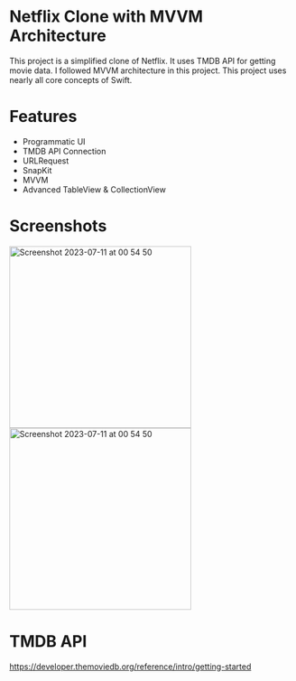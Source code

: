 # Netflix Clone with MVVM Architecture

This project is a simplified clone of Netflix. It uses TMDB API for getting movie data. I followed MVVM architecture in this project.
This project uses nearly all core concepts of Swift.

# Features

- Programmatic UI
- TMDB API Connection
- URLRequest
- SnapKit
- MVVM
- Advanced TableView & CollectionView

# Screenshots
<img width="322" alt="Screenshot 2023-07-11 at 00 54 50" src="https://github.com/fazlialtunn/NetflixCloneMVVM/assets/32793348/3ffa1cf7-2521-41f5-a652-b021f58c3453">
<img width="322" alt="Screenshot 2023-07-11 at 00 54 50" src="https://github.com/fazlialtunn/NetflixCloneMVVM/assets/32793348/edaea7c2-55ce-4a5a-8ff8-cd4c3eb70f26">



# TMDB API
https://developer.themoviedb.org/reference/intro/getting-started
